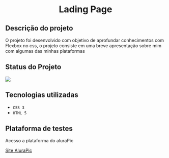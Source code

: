 <h1 align="center">Lading Page</h1>

<h2>Descrição do projeto</h2>
<p>O projeto foi desenvolvido com objetivo de aprofundar conhecimentos com Flexbox no css, o projeto consiste em uma breve apresentação sobre mim com algumas das minhas plataformas</p>

<h2>Status do Projeto</h2>
<p align="left">
<img loading="lazy" src="http://img.shields.io/static/v1?label=STATUS&message=DESENVOLVIDO&color=GREEN&style=for-the-badge"/>
</p>

<h2>Tecnologias utilizadas</h2>

- ``CSS 3``
- ``HTML 5``


<h2>Plataforma de testes</h2>
<p>Acesso a plataforma do aluraPic </p>
<a href="https://3076-cypress-alurapic-front.vercel.app/#/home"> Site AluraPic</a>

